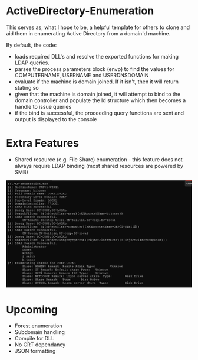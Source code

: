 # ActiveDirectory-Enumeration

This serves as, what I hope to be, a helpful template for others to clone and aid them in enumerating Active Directory from a domain'd machine.

By default, the code:
- loads required DLL's and resolve the exported functions for making LDAP queries.
- parses the process parameters block (envp) to find the values for COMPUTERNAME, USERNAME and USERDNSDOMAIN
- evaluate if the machine is domain joined. If it isn't, then it will return stating so
- given that the machine is domain joined, it will attempt to bind to the domain controller and populate the ld structure which then becomes a handle to issue queries
- if the bind is successful, the proceeding query functions are sent and output is displayed to the console

# Extra Features
- Shared resource (e.g. File Share) enumeration - this feature does not always require LDAP binding (most shared resources are powered by SMB)


![Alt text for the image](enum.png)

# Upcoming
- Forest enumeration
- Subdomain handling
- Compile for DLL
- No CRT dependancy
- JSON formatting
